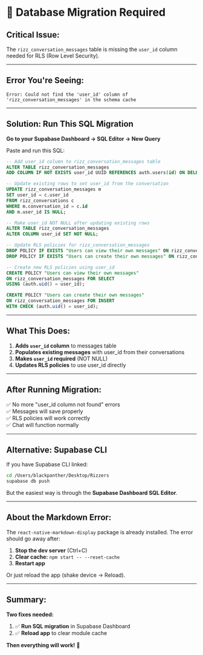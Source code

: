 # 🔧 Database Migration Required

## Critical Issue:

The `rizz_conversation_messages` table is missing the `user_id` column needed for RLS (Row Level Security).

---

## Error You're Seeing:

```
Error: Could not find the 'user_id' column of 'rizz_conversation_messages' in the schema cache
```

---

## Solution: Run This SQL Migration

**Go to your Supabase Dashboard → SQL Editor → New Query**

Paste and run this SQL:

```sql
-- Add user_id column to rizz_conversation_messages table
ALTER TABLE rizz_conversation_messages 
ADD COLUMN IF NOT EXISTS user_id UUID REFERENCES auth.users(id) ON DELETE CASCADE;

-- Update existing rows to set user_id from the conversation
UPDATE rizz_conversation_messages m
SET user_id = c.user_id
FROM rizz_conversations c
WHERE m.conversation_id = c.id
AND m.user_id IS NULL;

-- Make user_id NOT NULL after updating existing rows
ALTER TABLE rizz_conversation_messages 
ALTER COLUMN user_id SET NOT NULL;

-- Update RLS policies for rizz_conversation_messages
DROP POLICY IF EXISTS "Users can view their own messages" ON rizz_conversation_messages;
DROP POLICY IF EXISTS "Users can create their own messages" ON rizz_conversation_messages;

-- Create new RLS policies using user_id
CREATE POLICY "Users can view their own messages"
ON rizz_conversation_messages FOR SELECT
USING (auth.uid() = user_id);

CREATE POLICY "Users can create their own messages"
ON rizz_conversation_messages FOR INSERT
WITH CHECK (auth.uid() = user_id);
```

---

## What This Does:

1. **Adds `user_id` column** to messages table
2. **Populates existing messages** with user_id from their conversations
3. **Makes `user_id` required** (NOT NULL)
4. **Updates RLS policies** to use user_id directly

---

## After Running Migration:

✅ No more "user_id column not found" errors  
✅ Messages will save properly  
✅ RLS policies will work correctly  
✅ Chat will function normally  

---

## Alternative: Supabase CLI

If you have Supabase CLI linked:

```bash
cd /Users/blackpanther/Desktop/Rizzers
supabase db push
```

But the easiest way is through the **Supabase Dashboard SQL Editor**.

---

## About the Markdown Error:

The `react-native-markdown-display` package is already installed. The error should go away after:

1. **Stop the dev server** (Ctrl+C)
2. **Clear cache:** `npm start -- --reset-cache`
3. **Restart app**

Or just reload the app (shake device → Reload).

---

## Summary:

**Two fixes needed:**

1. ✅ **Run SQL migration** in Supabase Dashboard
2. ✅ **Reload app** to clear module cache

**Then everything will work!** 🚀
